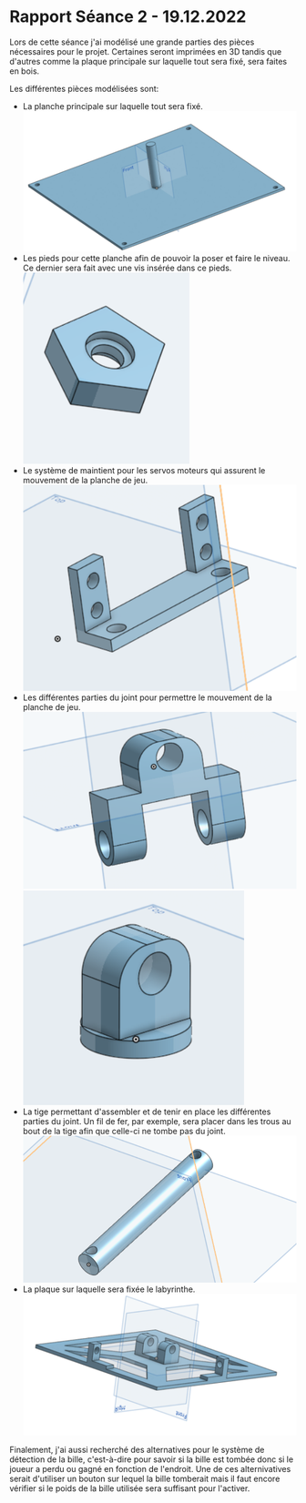 # Rapport Séance 2 - 19.12.2022

Lors de cette séance j'ai modélisé une grande parties des pièces nécessaires pour le projet. Certaines seront imprimées en 3D tandis que d'autres comme la plaque principale sur laquelle tout sera fixé, sera faites en bois.

Les différentes pièces modélisées sont:
- La planche principale sur laquelle tout sera fixé.
![Planche principale](/Documentation/Pictures/Seance_2/base_plate.PNG)
- Les pieds pour cette planche afin de pouvoir la poser et faire le niveau. Ce dernier sera fait avec une vis insérée dans ce pieds.
![Pieds de la planche principale](/Documentation/Pictures/Seance_2/foot_base_plate.PNG)
- Le système de maintient pour les servos moteurs qui assurent le mouvement de la planche de jeu.
![Système de maintient pour les servos moteurs](/Documentation/Pictures/Seance_2/servo_hold.PNG)
- Les différentes parties du joint pour permettre le mouvement de la planche de jeu.
![Joint partie 1](/Documentation/Pictures/Seance_2/joint_1.PNG)
![Joint partie 2](/Documentation/Pictures/Seance_2/joint_2.PNG)
- La tige permettant d'assembler et de tenir en place les différentes parties du joint. Un fil de fer, par exemple, sera placer dans les trous au bout de la tige afin que celle-ci ne tombe pas du joint.
![Tige](/Documentation/Pictures/Seance_2/rod.PNG)
- La plaque sur laquelle sera fixée le labyrinthe.
![Plaque de fixation du labyrinthe](/Documentation/Pictures/Seance_2/game_plate.PNG)


Finalement, j'ai aussi recherché des alternatives pour le système de détection de la bille, c'est-à-dire pour savoir si la bille est tombée donc si le joueur a perdu ou gagné en fonction de l'endroit. Une de ces alternivatives serait d'utiliser un bouton sur lequel la bille tomberait mais il faut encore vérifier si le poids de la bille utilisée sera suffisant pour l'activer.
